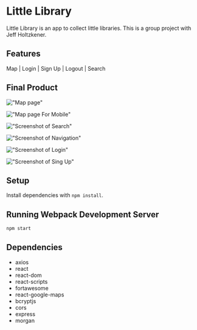 # Little Library
Little Library is an app to collect little libraries.
This is a group project with Jeff Holtzkener.

## Features
Map | Login | Sign Up | Logout | Search

## Final Product

!["Map page"](https://github.com/CarlSmoky/little_libraries_client/blob/main/docs/Little_library_Home_Desktop.png?raw=true)

!["Map page For Mobile"](https://github.com/CarlSmoky/little_libraries_client/blob/main/docs/Little_Library_Home_Mobile.png?raw=true)

!["Screenshot of Search"](https://github.com/CarlSmoky/little_libraries_client/blob/main/docs/Little_Library_Search.png)

!["Screenshot of Navigation"](https://github.com/CarlSmoky/little_libraries_client/blob/main/docs/Little_Library_Navigation.png?raw=true)

!["Screenshot of Login"](https://github.com/CarlSmoky/little_libraries_client/blob/main/docs/Little_Library_Login_Mobile.png?raw=true)

!["Screenshot of Sing Up"](https://github.com/CarlSmoky/little_libraries_client/blob/main/docs/Little_Library_SIgn_Up_Mobile.png?raw=true)





## Setup

Install dependencies with `npm install`.

## Running Webpack Development Server

```sh
npm start
```


## Dependencies

- axios
- react
- react-dom
- react-scripts
- fortawesome
- react-google-maps
- bcryptjs
- cors
- express
- morgan